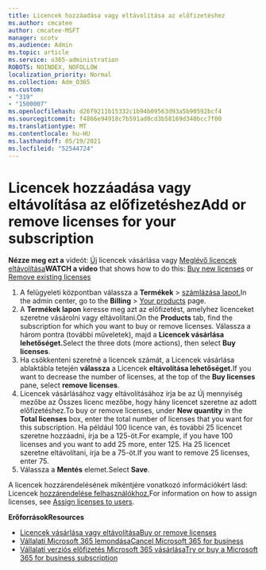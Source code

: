 ```yaml
---
title: Licencek hozzáadása vagy eltávolítása az előfizetéshez
ms.author: cmcatee
author: cmcatee-MSFT
manager: scotv
ms.audience: Admin
ms.topic: article
ms.service: o365-administration
ROBOTS: NOINDEX, NOFOLLOW
localization_priority: Normal
ms.collection: Adm_O365
ms.custom:
- "319"
- "1500007"
ms.openlocfilehash: d26f9211b15332c1b94b09563d93a5b90592bcf4
ms.sourcegitcommit: f4866e94918c7b591ad0cd3b58169d340bcc7f00
ms.translationtype: MT
ms.contentlocale: hu-HU
ms.lasthandoff: 05/19/2021
ms.locfileid: "52544724"
---
```

# <a name="add-or-remove-licenses-for-your-subscription"></a><span data-ttu-id="1a68b-102">Licencek hozzáadása vagy eltávolítása az előfizetéshez</span><span class="sxs-lookup"><span data-stu-id="1a68b-102">Add or remove licenses for your subscription</span></span>

<span data-ttu-id="1a68b-103">**Nézze meg ezt a** videót: [Új](https://go.microsoft.com/fwlink/p/?linkid=2154857) licencek vásárlása vagy [Meglévő licencek eltávolítása](https://go.microsoft.com/fwlink/p/?linkid=2154938)</span><span class="sxs-lookup"><span data-stu-id="1a68b-103">**WATCH a video** that shows how to do this: [Buy new licenses](https://go.microsoft.com/fwlink/p/?linkid=2154857) or [Remove existing licenses](https://go.microsoft.com/fwlink/p/?linkid=2154938)</span></span>

1. <span data-ttu-id="1a68b-104">A felügyeleti központban válassza a **Termékek**  >  [számlázása lapot.](https://go.microsoft.com/fwlink/p/?linkid=842054)</span><span class="sxs-lookup"><span data-stu-id="1a68b-104">In the admin center, go to the **Billing** > [Your products](https://go.microsoft.com/fwlink/p/?linkid=842054) page.</span></span>
2. <span data-ttu-id="1a68b-105">A **Termékek lapon** keresse meg azt az előfizetést, amelyhez licenceket szeretne vásárolni vagy eltávolítani.</span><span class="sxs-lookup"><span data-stu-id="1a68b-105">On the **Products** tab, find the subscription for which you want to buy or remove licenses.</span></span> <span data-ttu-id="1a68b-106">Válassza a három pontra (további műveletek), majd a **Licencek vásárlása lehetőséget.**</span><span class="sxs-lookup"><span data-stu-id="1a68b-106">Select the three dots (more actions), then select **Buy licenses**.</span></span>
3. <span data-ttu-id="1a68b-107">Ha csökkenteni szeretné a licencek számát, a Licencek vásárlása ablaktábla tetején **válassza** a Licencek **eltávolítása lehetőséget.**</span><span class="sxs-lookup"><span data-stu-id="1a68b-107">If you want to decrease the number of licenses, at the top of the **Buy licenses** pane, select **remove licenses**.</span></span>
4. <span data-ttu-id="1a68b-108">Licencek vásárlásához vagy  eltávolításához írja  be az Új mennyiség mezőbe az Összes licenc mezőbe, hogy hány licencet szeretne az adott előfizetéshez.</span><span class="sxs-lookup"><span data-stu-id="1a68b-108">To buy or remove licenses, under **New quantity** in the **Total licenses** box, enter the total number of licenses that you want for this subscription.</span></span> <span data-ttu-id="1a68b-109">Ha például 100 licence van, és további 25 licencet szeretne hozzáadni, írja be a 125-öt.</span><span class="sxs-lookup"><span data-stu-id="1a68b-109">For example, if you have 100 licenses and you want to add 25 more, enter 125.</span></span> <span data-ttu-id="1a68b-110">Ha 25 licencet szeretne eltávolítani, írja be a 75-öt.</span><span class="sxs-lookup"><span data-stu-id="1a68b-110">If you want to remove 25 licenses, enter 75.</span></span>
5. <span data-ttu-id="1a68b-111">Válassza a **Mentés** elemet.</span><span class="sxs-lookup"><span data-stu-id="1a68b-111">Select **Save**.</span></span>

<span data-ttu-id="1a68b-112">A licencek hozzárendelésének mikéntjére vonatkozó információkért lásd: Licencek [hozzárendelése felhasználókhoz.](/microsoft-365/admin/manage/assign-licenses-to-users)</span><span class="sxs-lookup"><span data-stu-id="1a68b-112">For information on how to assign licenses, see [Assign licenses to users](/microsoft-365/admin/manage/assign-licenses-to-users).</span></span>

<span data-ttu-id="1a68b-113">**Erőforrások**</span><span class="sxs-lookup"><span data-stu-id="1a68b-113">**Resources**</span></span>
  
- [<span data-ttu-id="1a68b-114">Licencek vásárlása vagy eltávolítása</span><span class="sxs-lookup"><span data-stu-id="1a68b-114">Buy or remove licenses</span></span>](/microsoft-365/commerce/licenses/buy-licenses)
- [<span data-ttu-id="1a68b-115">Vállalati Microsoft 365 lemondása</span><span class="sxs-lookup"><span data-stu-id="1a68b-115">Cancel Microsoft 365 for business</span></span>](/microsoft-365/commerce/subscriptions/cancel-your-subscription)
- [<span data-ttu-id="1a68b-116">Vállalati verziós előfizetés Microsoft 365 vásárlása</span><span class="sxs-lookup"><span data-stu-id="1a68b-116">Try or buy a Microsoft 365 for business subscription</span></span>](/microsoft-365/commerce/try-or-buy-microsoft-365)